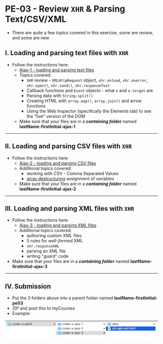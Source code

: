 # PE-03 - Review `XHR` & Parsing Text/CSV/XML

- There are quite a few topics covered in this exercise, some are review, and some are new

## I. Loading and parsing text files with `XHR`
- Follow the instructions here:
  - [Ajax-1 - loading and parsing text files](https://github.com/rit-igm-web/igme-330-shared/blob/main/notes/HW-ajax-1.md)
  - Topics covered:
    - `XHR` review - `XMLHttpRequest` object, `xhr.onload`, `xhr.onerror`, `xhr.open()`, `xhr.send()`, `xhr.responseText`
    - Callback functions and `Event` objects - what `e` and `e.target` are
    - Parsing data with `String.split()`
    - Creating HTML with `array.map()`, `array.join()` and arrow functions
    - Using the Web Inspector (specifically the Elements tab) to see the "live" version of the DOM
  - Make sure that your files are in a ***containing folder*** named  **lastName-firstInitial-ajax-1**

<hr>

## II. Loading and parsing CSV files with `XHR`
- Follow the instructions here:
  - [Ajax-2 - loading and parsing CSV files](https://github.com/rit-igm-web/igme-330-shared/blob/main/notes/HW-ajax-2.md)
  - Additional topics covered:
    - working with CSV - Comma Separated Values
    - [array destructuring](https://developer.mozilla.org/en-US/docs/Web/JavaScript/Reference/Operators/Destructuring_assignment) assignment of variables
  - Make sure that your files are in a ***containing folder*** named  **lastName-firstInitial-ajax-2**

<hr>

## III. Loading and parsing XML files with `XHR`

- Follow the instructions here:
  - [Ajax-3 - loading and parsing XML files](https://github.com/rit-igm-web/igme-330-shared/blob/main/notes/HW-ajax-3.md)
  - Additional topics covered:
    - authoring custom XML files
    - 5 rules for *well-formed* XML
    - `xhr.responseXML`
    - parsing an XML file
    - writing "guard" code
- Make sure that your files are in a ***containing folder*** named  **lastName-firstInitial-ajax-3**

<hr>

## IV. Submission
- Put the 3 folders above into a parent folder named **lastName-firstInitial-pe03**
- ZIP and post this to myCourses
- Example:

![screenshot](_images/pe03-1.png)
